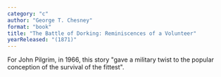 ```yaml
---
category: "c"
author: "George T. Chesney"
format: "book"
title: "The Battle of Dorking: Reminiscences of a Volunteer"
yearReleased: "(1871)"
---
```

For John Pilgrim, in 1966, this story "gave a military twist to the popular conception of the survival of the fittest".
 